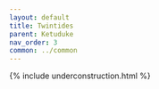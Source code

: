 ```yaml
---
layout: default
title: Twintides
parent: Ketuduke
nav_order: 3
common: ../common
---
```


{% include underconstruction.html %}
